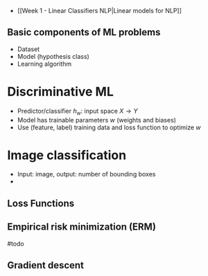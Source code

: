 
* [[Week 1 - Linear Classifiers NLP|Linear models for NLP]]


## Basic components of ML problems

* Dataset
* Model (hypothesis class)
* Learning algorithm


# Discriminative ML

* Predictor/classifier $h_w$: input space $X\rightarrow Y$
* Model has trainable parameters $w$ (weights and biases)
* Use (feature, label) training data and loss function to optimize $w$

# Image classification

* Input: image, output: number of bounding boxes
* 

## Loss Functions


## Empirical risk minimization (ERM)
#todo

## Gradient descent

